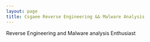 ```yaml
---
layout: page 
title: Csgaee Reverse Engineering && Malware Analysis
---
```



Reverse Engineering and Malware analysis Enthusiast   
